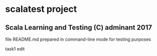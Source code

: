 # scalatest project
Scala Learning and Testing
(C) adminant 2017
---
file README.md prepared in command-line mode for testing purposes

task1 edit